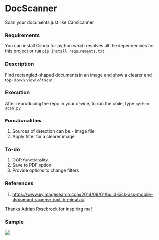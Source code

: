 # DocScanner
Scan your documents just like CamScanner 

### Requirements
You can install Conda for python which resolves all the dependencies for this project
or run 
`pip install requirements.txt`

### Description
Find rectangled-shaped documents in an image and show a clearer and top-down view of them.

### Execution
After reproducing the repo in your device, to run the code, type `python scan.py`

### Functionalities
1) Sources of detection can be - Image file
2) Apply filter for a clearer image

### To-do
1) OCR functionality
2) Save to PDF option
3) Provide options to change filters

### References
1) https://www.pyimagesearch.com/2014/09/01/build-kick-ass-mobile-document-scanner-just-5-minutes/

Thanks Adrian Rosebrock for inspiring me!

### Sample
<img src="https://github.com/parthagar/DocScanner/blob/master/Capture.PNG">
